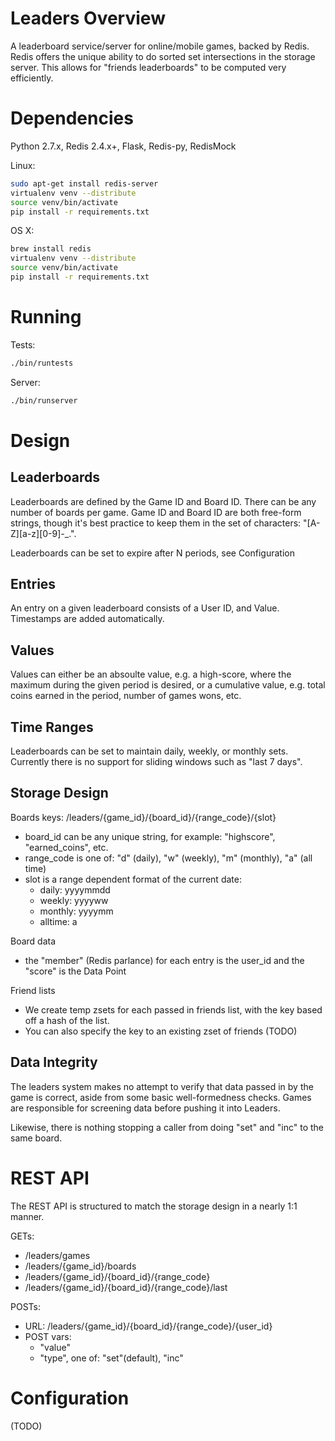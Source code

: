# Leaders Overview

A leaderboard service/server for online/mobile games, backed by
Redis. Redis offers the unique ability to do sorted set intersections
in the storage server. This allows for "friends leaderboards" to be
computed very efficiently.

# Dependencies

Python 2.7.x, Redis 2.4.x+, Flask, Redis-py, RedisMock

Linux:

```sh
sudo apt-get install redis-server
virtualenv venv --distribute
source venv/bin/activate
pip install -r requirements.txt
```

OS X:

```sh
brew install redis
virtualenv venv --distribute
source venv/bin/activate
pip install -r requirements.txt
```

# Running

Tests:

```sh
./bin/runtests
```

Server:

```sh
./bin/runserver
```

# Design


## Leaderboards

Leaderboards are defined by the Game ID and Board ID. There can be any
number of boards per game. Game ID and Board ID are both free-form
strings, though it's best practice to keep them in the set of
characters: "[A-Z][a-z][0-9]-_.".

Leaderboards can be set to expire after N periods, see Configuration

## Entries

An entry on a given leaderboard consists of a User ID, and
Value. Timestamps are added automatically. 

## Values

Values can either be an absoulte value, e.g. a high-score, where
the maximum during the given period is desired, or a cumulative value,
e.g. total coins earned in the period, number of games wons, etc.  

## Time Ranges

Leaderboards can be set to maintain daily, weekly, or monthly
sets. Currently there is no support for sliding windows such as "last
7 days".


## Storage Design

Boards keys: /leaders/{game_id}/{board_id}/{range_code}/{slot}
* board_id can be any unique string, for example: "highscore", "earned_coins", etc.
* range_code is one of: "d" (daily), "w" (weekly), "m" (monthly), "a" (all time)
* slot is a range dependent format of the current date:
  - daily: yyyymmdd
  - weekly: yyyyww
  - monthly: yyyymm
  - alltime: a

Board data
* the "member" (Redis parlance) for each entry is the user_id and the "score" is the Data Point

Friend lists
* We create temp zsets for each passed in friends list, with the key based off a hash of the list.
* You can also specify the key to an existing zset of friends (TODO)

## Data Integrity

The leaders system makes no attempt to verify that data passed in by
the game is correct, aside from some basic well-formedness
checks. Games are responsible for screening data before pushing it
into Leaders. 

Likewise, there is nothing stopping a caller from doing "set" and "inc" to the same board.

# REST API

The REST API is structured to match the storage design in a nearly 1:1
manner.

GETs:
* /leaders/games
* /leaders/{game_id}/boards
* /leaders/{game_id}/{board_id}/{range_code}
* /leaders/{game_id}/{board_id}/{range_code}/last

POSTs:
* URL: /leaders/{game_id}/{board_id}/{range_code}/{user_id}
* POST vars: 
  * "value"
  * "type", one of: "set"(default), "inc"


# Configuration

(TODO)

